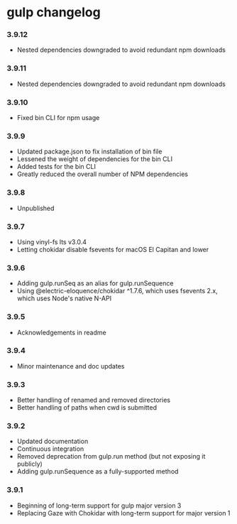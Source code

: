 # gulp changelog

### 3.9.12
* Nested dependencies downgraded to avoid redundant npm downloads

### 3.9.11
* Nested dependencies downgraded to avoid redundant npm downloads

### 3.9.10
* Fixed bin CLI for npm usage

### 3.9.9
* Updated package.json to fix installation of bin file
* Lessened the weight of dependencies for the bin CLI
* Added tests for the bin CLI
* Greatly reduced the overall number of NPM dependencies

### 3.9.8
* Unpublished

### 3.9.7
* Using vinyl-fs lts v3.0.4
* Letting chokidar disable fsevents for macOS El Capitan and lower

### 3.9.6
* Adding gulp.runSeq as an alias for gulp.runSequence
* Using @electric-eloquence/chokidar ^1.7.6, which uses fsevents 2.x, which uses Node's native N-API

### 3.9.5
* Acknowledgements in readme

### 3.9.4
* Minor maintenance and doc updates

### 3.9.3
* Better handling of renamed and removed directories
* Better handling of paths when cwd is submitted

### 3.9.2
* Updated documentation
* Continuous integration
* Removed deprecation from gulp.run method (but not exposing it publicly)
* Adding gulp.runSequence as a fully-supported method

### 3.9.1
* Beginning of long-term support for gulp major version 3
* Replacing Gaze with Chokidar with long-term support for major version 1
